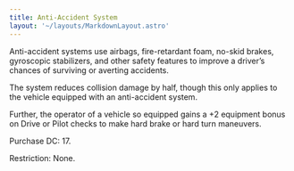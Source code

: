 ```yaml
---
title: Anti-Accident System
layout: '~/layouts/MarkdownLayout.astro'
---
```

Anti-accident systems use airbags, fire-retardant foam, no-skid brakes,
gyroscopic stabilizers, and other safety features to improve a driver’s
chances of surviving or averting accidents.

The system reduces collision damage by half, though this only applies to the
vehicle equipped with an anti-accident system.

Further, the operator of a vehicle so equipped gains a +2 equipment bonus on
Drive or Pilot checks to make hard brake or hard turn maneuvers.

Purchase DC: 17.

Restriction: None.

